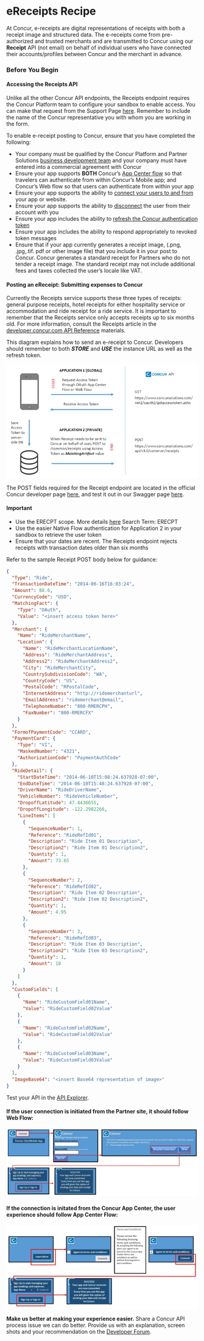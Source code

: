 # eReceipts Recipe


At Concur, e-receipts are digital representations of receipts with both a receipt image and structured data. The e-receipts come from pre-authorized and trusted merchants and are transmitted to Concur using our **Receipt** API (not email) on behalf of individual users who have connected their accounts/profiles between Concur and the merchant in advance.

### Before You Begin

#### Accessing the Receipts API

Unlike all the other Concur API endpoints, the Receipts endpoint requires the Concur Platform team to configure your sandbox to enable access. You can make that request from the Support Page [here](https://developer.concur.com/tools-support/support.html). Remember to include the name of the Concur representative you with whom you are working in the form.


To enable e-receipt posting to Concur, ensure that you have completed the following:

- Your company must be qualified by the Concur Platform and Partner Solutions [business development team]( https://developer.concur.com/why-concur.html) and your company must have entered into a commercial agreement with Concur
- Ensure your app supports **BOTH** Concur’s [App Center flow](/api-reference/authentication/apidoc.html) so that travelers can authenticate from within Concur’s Mobile app; and Concur’s Web flow so that users can authenticate from within your app
- Ensure your app supports the ability to [connect your users to and from](/api-reference/authentication/apidoc.html#access_token) your app or website.
- Ensure your app supports the ability to [disconnect](/api-reference/authentication/apidoc.html#revoke_token) the user from their account with you
- Ensure your app includes the ability to [refresh the Concur authentication token](/api-reference/authentication/apidoc.html#refresh_token)
- Ensure your app includes the ability to respond appropriately to revoked token messages
- Ensure that if your app currently generates a receipt image, (.png, .jpg,.tif. pdf or other image file) that you include it in your post to Concur. Concur generates a standard receipt for Partners who do not tender a receipt image. The standard receipt may not include additional fees and taxes collected the user’s locale like VAT.


#### Posting an eReceipt: Submitting expenses to Concur

Currently the Receipts service supports these three types of receipts: general purpose receipts, hotel receipts for either hospitality service or accommodation and ride receipt for a ride service. It is important to remember that the Receipts service only accepts receipts up to six months old. For more information, consult the Receipts article in the [developer.concur.com API Reference](https://developer.concur.com/api-reference/expense/receipts/index.html) materials.

This diagram explains how to send an e-receipt to Concur. Developers should remember to both ***STORE*** and ***USE*** the instance URL as well as the refresh token.

![Send a receipt to Concur](images/Send_a_receipt_to_Concur.jpg)

The POST fields required for the Receipt endpoint are located in the official Concur developer page [here](https://developer.concur.com/receipts/post-receipt), and test it out in our Swagger page [here](https://www.concursolutions.com/api/docs/index.html).


#### Important
- Use the ERECPT scope. More details [here](https://developer.concur.com/oauth-20/web-flow) Search Term: ERECPT
- Use the easier Native Flow authentication for Application 2 in your sandbox to retrieve the user token
- Ensure that your dates are recent. The Receipts endpoint rejects receipts with transaction dates older than six months


Refer to the sample Receipt POST body below for guidance:

```json
{
  "Type": "Ride",
  "TransactionDateTime": "2014-06-16T16:03:24",
  "Amount": 88.6,
  "CurrencyCode": "USD",
  "MatchingFact": {
    "Type": "OAuth",
    "Value": "<insert access token here>"
  },
  "Merchant": {
    "Name": "RideMerchantName",
    "Location": {
      "Name": "RideMerchantLocationName",
      "Address": "RideMerchantAddress",
      "Address2": "RideMerchantAddress2",
      "City": "RideMerchantCity",
      "CountrySubdivisionCode": "WA",
      "CountryCode": "US",
      "PostalCode": "RPostalCode",
      "InternetAddress": "http://ridemerchanturl",
      "EmailAddress": "ridemerchant@email",
      "TelephoneNumber": "800-RMERCPH",
      "FaxNumber": "800-RMERCFX"
    }
  },
  "FormofPaymentCode": "CCARD",
  "PaymentCard": {
    "Type": "VI",
    "MaskedNumber": "4321",
    "AuthorizationCode": "PaymentAuthCode"
  },
  "RideDetail": {
    "StartDateTime": "2014-06-10T15:08:24.637928-07:00",
    "EndDateTime": "2014-06-10T15:48:24.637928-07:00",
    "DriverName": "RideDriverName",
    "VehicleNumber": "RideVehicleNumber",
    "DropoffLatitude": 47.4436655,
    "DropoffLongitude": -122.2982266,
    "LineItems": [
      {
        "SequenceNumber": 1,
        "Reference": "RideRefId01",
        "Description": "Ride Item 01 Description",
        "Description2": "Ride Item 01 Description2",
        "Quantity": 1,
        "Amount": 73.65
      },
      {
        "SequenceNumber": 2,
        "Reference": "RideRefId02",
        "Description": "Ride Item 02 Description",
        "Description2": "Ride Item 02 Description2",
        "Quantity": 1,
        "Amount": 4.95
      },
      {
        "SequenceNumber": 3,
        "Reference": "RideRefId03",
        "Description": "Ride Item 03 Description",
        "Description2": "Ride Item 03 Description2",
        "Quantity": 1,
        "Amount": 10
      }
    ]
  },
  "CustomFields": [
    {
      "Name": "RideCustomField01Name",
      "Value": "RideCustomField02Value"
    },
    {
      "Name": "RideCustomField02Name",
      "Value": "RideCustomField02Value"
    },
    {
      "Name": "RideCustomField03Name",
      "Value": "RideCustomField03Value"
    }
  ],
  "ImageBase64": "<insert Base64 representation of image>"
}
```

Test your API in the [API Explorer](https://concurapi.readme.io/docs/post-e-receipt).  


#### If the user connection is initiated from the Partner site, it should follow Web Flow:

![Web Flow](images/web_flow.JPG)

#### If the connection is initated from the Concur App Center, the user experience should follow App Center Flow:

![App Center Flow](images/Normal-flow.jpg)

<aside class="notice">
  <strong>Make us better at making your experience easier.</strong> Share a Concur API process issue we can do better. Provide us with an explanation, screen shots and your recommendation on the <a href="https://forum.developer.concur.com/">Developer Forum</a>.
</aside>
